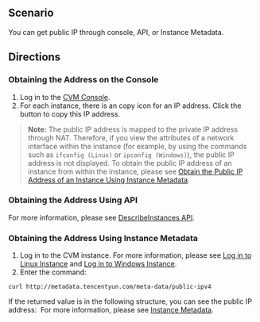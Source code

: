 ## Scenario

You can get public IP through console, API, or Instance Metadata.

## Directions
### Obtaining the Address on the Console

1. Log in to the [CVM Console](https://console.cloud.tencent.com/cvm/).
2. For each instance, there is an copy icon for an IP address. Click the button to copy this IP address.

> **Note:**
> The public IP address is mapped to the private IP address through NAT. Therefore, if you view the attributes of a network interface within the instance (for example, by using the commands such as `ifconfig (Linux)` or `ipconfig (Windows)`), the public IP address is not displayed. To obtain the public IP address of an instance from within the instance, please see [Obtain the Public IP Address of an Instance Using Instance Metadata](#jump).

### Obtaining the Address Using API

For more information, please see [DescribeInstances API](/doc/product/213/9388).

<span id = "jump">  </span>

### Obtaining the Address Using Instance Metadata

1. Log in to the CVM instance. For more information, please see [Log in to Linux Instance](/doc/product/213/5436) and [Log in to Windows Instance](/doc/product/213/5435).
2. Enter the command:

```
curl http://metadata.tencentyun.com/meta-data/public-ipv4
```

If the returned value is in the following structure, you can see the public IP address:
![]()
For more information, please see [Instance Metadata](/doc/product/213/4934).

